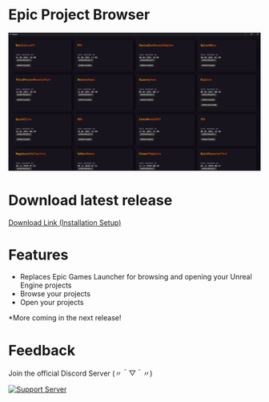 # Epic Project Browser

![](./Capture.JPG)

# Download latest release

[Download Link (Installation Setup)](https://github.com/Problem-Solving-Agency-Zenahr-Barzani/Epic-Project-Browser/releases/download/0.1.0-alpha/Epic_Project_Browser_Setup_0.1.0-alpha.zip)

# Features

- Replaces Epic Games Launcher for browsing and opening your Unreal Engine projects
- Browse your projects
- Open your projects

*More coming in the next release!

# Feedback

Join the official Discord Server 	(〃＾▽＾〃)

[![Support Server](https://img.shields.io/discord/591914197219016707.svg?label=Discord&logo=Discord&colorB=7289da&style=for-the-badge)](https://discord.gg/spZS4QWavP)
